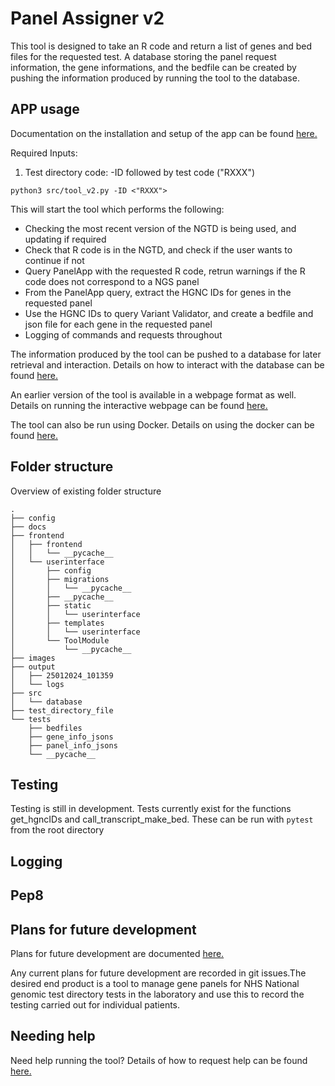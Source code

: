 # Panel Assigner v2 #

This tool is designed to take an R code and return a list of genes and bed files for the requested test. A database storing the panel request information, the gene informations, and the bedfile can be created by pushing the information produced by running the tool to the database.

## APP usage ##

Documentation on the installation and setup of the app can be found [here.](docs/Installation.md)

Required Inputs:
1) Test directory code: -ID followed by test code ("RXXX")

`python3 src/tool_v2.py -ID <"RXXX">`

This will start the tool which performs the following:

- Checking the most recent version of the NGTD is being used, and updating if required
- Check that R code is in the NGTD, and check if the user wants to continue if not
- Query PanelApp with the requested R code, retrun warnings if the R code does not correspond to a NGS panel
- From the PanelApp query, extract the HGNC IDs for genes in the requested panel
- Use the HGNC IDs to query Variant Validator, and create a bedfile and json file for each gene in the requested panel
- Logging of commands and requests throughout

The information produced by the tool can be pushed to a database for later retrieval and interaction. Details on how to interact with the database can be found [here.](docs/Running_database.md)

An earlier version of the tool is available in a webpage format as well. Details on running the interactive webpage can be found [here.](docs/FrontendDocs.md)

The tool can also be run using Docker. Details on using the docker can be found [here.](docs/Running_Docker.md)

## Folder structure ##

Overview of existing folder structure

```
.
├── config
├── docs
├── frontend
│   ├── frontend
│   │   └── __pycache__
│   └── userinterface
│       ├── config
│       ├── migrations
│       │   └── __pycache__
│       ├── __pycache__
│       ├── static
│       │   └── userinterface
│       ├── templates
│       │   └── userinterface
│       └── ToolModule
│           └── __pycache__
├── images
├── output
│   ├── 25012024_101359
│   └── logs
├── src
│   └── database
├── test_directory_file
└── tests
    ├── bedfiles
    ├── gene_info_jsons
    ├── panel_info_jsons
    └── __pycache__
```

## Testing ##

Testing is still in development. Tests currently exist for the functions get_hgncIDs and call_transcript_make_bed. These can be run with `pytest` from the root directory

## Logging ##

## Pep8 ##


## Plans for future development ##

Plans for future development are documented [here.](docs/Future_development.md)

Any current plans for future development are recorded in git issues.The desired end product is a tool to manage gene panels for NHS National genomic test directory tests in the laboratory and use this to record the testing carried out for individual patients. 

## Needing help ##

Need help running the tool? Details of how to request help can be found [here.](docs/Seeking_help.md)